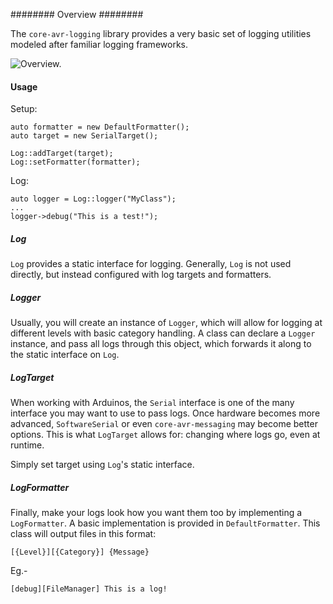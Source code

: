 ########
Overview
########

The `core-avr-logging` library provides a very basic set of logging utilities modeled after familiar logging frameworks.

![Overview.](https://www.lucidchart.com/publicSegments/view/5b7ca2d9-799d-4b97-807d-7e9cce16e56f/image.png)

#### Usage

Setup:
```
auto formatter = new DefaultFormatter();
auto target = new SerialTarget();

Log::addTarget(target);
Log::setFormatter(formatter);
```

Log:
```
auto logger = Log::logger("MyClass");
...
logger->debug("This is a test!");
```

##### Log

`Log` provides a static interface for logging. Generally, `Log` is not used directly, but instead configured with log targets and formatters.

##### Logger

Usually, you will create an instance of `Logger`, which will allow for logging at different levels with basic category handling. A class can declare a `Logger` instance, and pass all logs through this object, which forwards it along to the static interface on `Log`.

##### LogTarget

When working with Arduinos, the `Serial` interface is one of the many interface you may want to use to pass logs. Once hardware becomes more advanced, `SoftwareSerial` or even `core-avr-messaging` may become better options. This is what `LogTarget` allows for: changing where logs go, even at runtime.

Simply set target using `Log`'s static interface.

##### LogFormatter

Finally, make your logs look how you want them too by implementing a `LogFormatter`. A basic implementation is provided in `DefaultFormatter`. This class will output files in this format:

`[{Level}][{Category}] {Message}`

Eg.-

`[debug][FileManager] This is a log!`